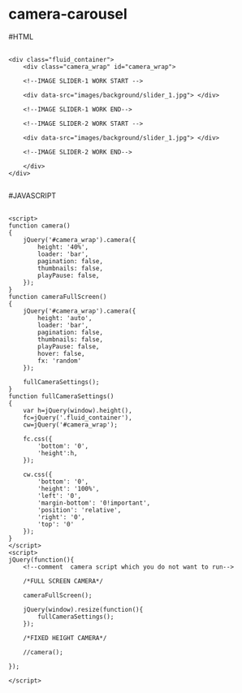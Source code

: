 # camera-carousel
#HTML
<pre>
    <code class="language-html" data-lang="html">
<span class="nt">&lt;div</span> <span class="na">class=</span><span class="s">"fluid_container"</span><span class="nt">&gt;</span>
    <span class="nt">&lt;div</span> <span class="na">class=</span><span class="s">"camera_wrap"</span> <span class="na">id=</span><span class="s">"camera_wrap"</span><span class="nt">&gt;</span> 
    
    <span class="c">&lt;!--IMAGE SLIDER-1 WORK START --&gt;</span>
    
    <span class="nt">&lt;div</span> <span class="na">data-src=</span><span class="s">"images/background/slider_1.jpg"</span><span class="nt">&gt; &lt;/div&gt;</span>
    
    <span class="c">&lt;!--IMAGE SLIDER-1 WORK END--&gt; </span>
    
    <span class="c">&lt;!--IMAGE SLIDER-2 WORK START --&gt;</span>
    
    <span class="nt">&lt;div</span> <span class="na">data-src=</span><span class="s">"images/background/slider_1.jpg"</span><span class="nt">&gt; &lt;/div&gt;</span>
    
   <span class="c"> &lt;!--IMAGE SLIDER-2 WORK END--&gt; </span>
    
    <span class="nt">&lt;/div&gt;</span>
<span class="nt">&lt;/div&gt;</span>
    </code>
</pre>
#JAVASCRIPT
<pre>
    <code class="language-js" data-lang="js">
<span class="s">&lt;script&gt;</span>
function <span class="na">camera()</span>
{
    jQuery(<span class="s">'#camera_wrap'</span>)<span class="na">.camera(</span>{
        height: <span class="nt">'40%'</span>,
        loader: <span class="nt">'bar'</span>,
        pagination: <span class="nt">false</span>,
        thumbnails: <span class="nt">false</span>,
        playPause: <span class="nt">false</span>,
    }<span class="na">)</span>;
}
function <span class="na">cameraFullScreen()</span>
{
    jQuery(<span class="s">'#camera_wrap'</span>)<span class="na">.camera(</span>{
        height: '<span class="nt">auto</span>',
        loader: '<span class="nt">bar</span>',
        pagination: <span class="nt">false</span>,
        thumbnails: <span class="nt">false</span>,
        playPause: <span class="nt">false</span>,
        hover: <span class="nt">false</span>,
        fx: '<span class="nt">random</span>'
	}<span class="na">)</span>;

	<span class="na">fullCameraSettings()</span>;
}
function <span class="na">fullCameraSettings()</span>
{
    var h=jQuery(<span class="s">window</span>).<span class="na">height()</span>,
    fc=jQuery(<span class="s">'.fluid_container'</span>),
    cw=jQuery(<span class="s">'#camera_wrap'</span>);

    fc.<span class="na">css(</span>{
        'bottom': '0',
        'height':h,
    }<span class="na">)</span>;
    
    cw.<span class="na">css(</span>{
        'bottom': <span class="nt">'0'</span>,
        'height': <span class="nt">'100%'</span>,
        'left': <span class="nt">'0'</span>,
        'margin-bottom': <span class="nt">'0!important'</span>,
        'position': <span class="nt">'relative'</span>,
        'right': <span class="nt">'0'</span>,
        'top': <span class="nt">'0'</span>
    }<span class="na">)</span>;
}
<span class="s">&lt;/script&gt; </span>
<span class="s">&lt;script&gt;</span>
jQuery(<span class="na">function()</span>{
	<span class="c">&lt;!--comment  camera script which you do not want to run--&gt;</span>

    <span class="c">/*FULL SCREEN CAMERA*/</span>
    
    <span class="na">cameraFullScreen()</span>;
    
    jQuery(<span class="s">window</span>).<span class="na">resize(function()</span>{
    	<span class="na">fullCameraSettings()</span>;
    }<span class="na">)</span>;
    
    <span class="c">/*FIXED HEIGHT CAMERA*/</span>
    
    <span class="c">//camera();</span>

});

<span class="s">&lt;/script&gt;</span>
    </code>
</pre>

